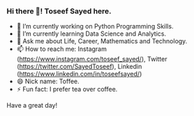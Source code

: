 ### Hi there 👋! Toseef Sayed here.


- 🔭 I’m currently working on Python Programming Skills.
- 🌱 I’m currently learning Data Science and Analytics.
- 💬 Ask me about Life, Career, Mathematics and Technology.
- 📫 How to reach me: Instagram (https://www.instagram.com/toseef_sayed/), Twitter (https://twitter.com/SayedToseef), Linkedin (https://www.linkedin.com/in/toseefsayed/)
- 😄 Nick name: Toffee.
- ⚡ Fun fact: I prefer tea over coffee.

Have a great day!
